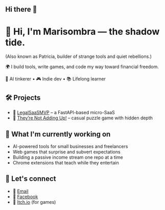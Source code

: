 ## Hi there 👋

# 👋 Hi, I'm Marisombra — the shadow tide.

(Also known as Patricia, builder of strange tools and quiet rebellions.)

🌍 I build tools, write games, and code my way toward financial freedom.

🧠 AI tinkerer • 🎮 Indie dev • 📚 Lifelong learner

## 🛠️ Projects
- 🔹 [LegalSaaSMVP](https://github.com/pattipur/LegalSaaSMVP) – a FastAPI-based micro-SaaS
- 🔹 [They’re Not Adding Up!](https://marisombra.itch.io/theyre-not-adding-up) – casual puzzle game with hidden depth

## 🎯 What I'm currently working on
- AI-powered tools for small businesses and freelancers
- Web games that surprise and subvert expectations
- Building a passive income stream one repo at a time
- Chrome extensions that teach while they entertain

## 💫 Let's connect
- 💌 [Email](mailto:marisombra@proton.me)
- 🧵 [Facebook](https://www.facebook.com/patricia.tate.73744)
- 🪩 [Itch.io](https://marisombra.itch.io/) (for games)

